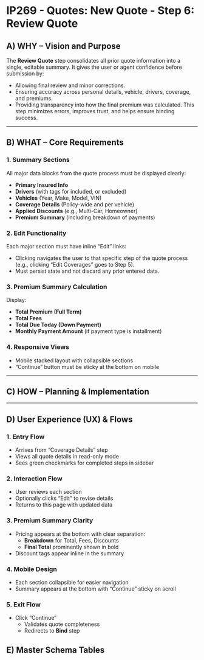 # IP269 - Quotes: New Quote - Step 6: Review Quote

## **A) WHY – Vision and Purpose**

The **Review Quote** step consolidates all prior quote information into a single, editable summary. It gives the user or agent confidence before submission by:

- Allowing final review and minor corrections.
- Ensuring accuracy across personal details, vehicle, drivers, coverage, and premiums.
- Providing transparency into how the final premium was calculated.
  This step minimizes errors, improves trust, and helps ensure binding success.

---

## **B) WHAT – Core Requirements**

### **1. Summary Sections**

All major data blocks from the quote process must be displayed clearly:

- **Primary Insured Info**
- **Drivers** (with tags for included, or excluded)
- **Vehicles** (Year, Make, Model, VIN)
- **Coverage Details** (Policy-wide and per vehicle)
- **Applied Discounts** (e.g., Multi-Car, Homeowner)
- **Premium Summary** (including breakdown of payments)

### **2. Edit Functionality**

Each major section must have inline “Edit” links:

- Clicking navigates the user to that specific step of the quote process (e.g., clicking “Edit Coverages” goes to Step 5).
- Must persist state and not discard any prior entered data.

### **3. Premium Summary Calculation**

Display:

- **Total Premium (Full Term)**
- **Total Fees**
- **Total Due Today (Down Payment)**
- **Monthly Payment Amount** (if payment type is installment)

### **4. Responsive Views**

- Mobile stacked layout with collapsible sections
- “Continue” button must be sticky at the bottom on mobile

---

## **C) HOW – Planning & Implementation**

---

## **D) User Experience (UX) & Flows**

### **1. Entry Flow**

- Arrives from “Coverage Details” step
- Views all quote details in read-only mode
- Sees green checkmarks for completed steps in sidebar

### **2. Interaction Flow**

- User reviews each section
- Optionally clicks “Edit” to revise details
- Returns to this page with updated data

### **3. Premium Summary Clarity**

- Pricing appears at the bottom with clear separation:
    - **Breakdown** for Total, Fees, Discounts
    - **Final Total** prominently shown in bold
- Discount tags appear inline in the summary

### **4. Mobile Design**

- Each section collapsible for easier navigation
- Summary appears at the bottom with “Continue” sticky on scroll

### **5. Exit Flow**

- Click “Continue”
    - Validates quote completeness
    - Redirects to  **Bind** step

## **E) Master Schema Tables**